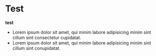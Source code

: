 # Test

**test**

- Lorem ipsum dolor sit amet, qui minim labore adipisicing minim sint cillum sint consectetur cupidatat.
- Lorem ipsum dolor sit amet, qui minim labore adipisicing minim sint cillum sint conupidatat.
